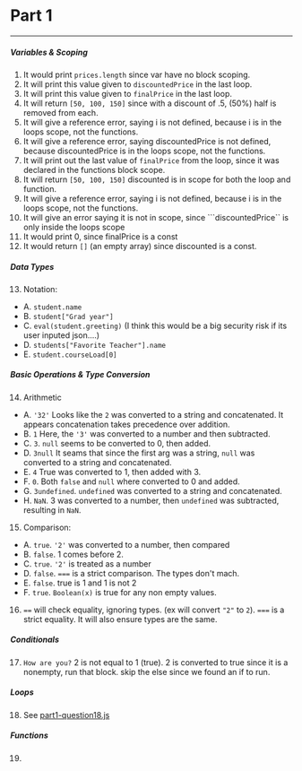 # Part 1
---
##### Variables & Scoping
1. It would print ```prices.length``` since var have no block scoping. 
2. It will print this value given to ```discountedPrice``` in the last loop. 
3. It will print this value given to ```finalPrice``` in the last loop.
4. It will return ```[50, 100, 150]``` since with a discount of .5, (50%) half is removed from each.
5. It will give a reference error, saying i is not defined, because i is in the loops scope, not the functions.
6. It will give a reference error, saying discountedPrice is not defined, because discountedPrice is in the loops scope, not the functions.
7. It will print out the last value of ```finalPrice``` from the loop, since it was declared in the functions block scope.
8. It will return ```[50, 100, 150]``` discounted is in scope for both the loop and function.
9. It will give a reference error, saying i is not defined, because i is in the loops scope, not the functions.
10. It will give an error saying it is not in scope, since ```discountedPrice`` is only inside the loops scope
11. It would print 0, since finalPrice is a const
12. It would return ```[]``` (an empty array) since discounted is a const.
##### Data Types
13. Notation:
  * A. `student.name`
  * B. `student["Grad year"]`
  * C. `eval(student.greeting)` (I think this would be a big security risk if its user inputed json....)
  * D. `students["Favorite Teacher"].name`
  * E. `student.courseLoad[0]`
##### Basic Operations & Type Conversion

14. Arithmetic
  * A. `'32'` Looks like the `2` was converted to a string and concatenated. It appears concatenation takes precedence over addition.
  * B. `1` Here, the `'3'` was converted to a number and then subtracted.
  * C. `3`. `null` seems to be converted to 0, then added.
  * D. `3null` It seams that since the first arg was a string, `null` was converted to a string and concatenated.
  * E. `4` True was converted to 1, then added with 3.
  * F. `0`. Both `false` and `null` where converted to 0 and added.
  * G. `3undefined`. `undefined` was converted to a string and concatenated.
  * H. `NaN`. 3 was converted to a number, then `undefined` was subtracted, resulting in `NaN`.
15. Comparison:
  * A. `true`. `'2'` was converted to a number, then compared
  * B. `false`. 1 comes before 2.
  * C. `true`. `'2'` is treated as a number
  * D. `false`. `===` is a strict comparison. The types don't mach.
  * E. `false`. true is 1 and 1 is not 2
  * F. `true`. `Boolean(x)` is true for any non empty values.
16. `==` will check equality, ignoring types. (ex will convert `"2"` to `2`). `===` is a strict equality. It will also ensure types are the same.
##### Conditionals 
17. `How are you?` 2 is not equal to 1 (true). 2 is converted to true since it is a nonempty, run that block. skip the else since we found an if to run.
##### Loops
18. See [part1-question18.js](part1-question18.js)
##### Functions
19. 